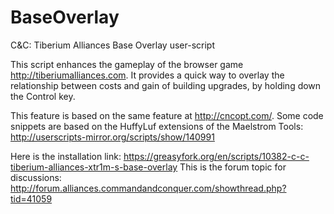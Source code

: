 # BaseOverlay
C&amp;C: Tiberium Alliances Base Overlay user-script

This script enhances the gameplay of the browser game http://tiberiumalliances.com. It provides a quick way to overlay the relationship between costs and gain of building upgrades, by holding down the Control key.

This feature is based on the same feature at http://cncopt.com/.
Some code snippets are based on the HuffyLuf extensions of the Maelstrom Tools: http://userscripts-mirror.org/scripts/show/140991

Here is the installation link: https://greasyfork.org/en/scripts/10382-c-c-tiberium-alliances-xtr1m-s-base-overlay
This is the forum topic for discussions: http://forum.alliances.commandandconquer.com/showthread.php?tid=41059

